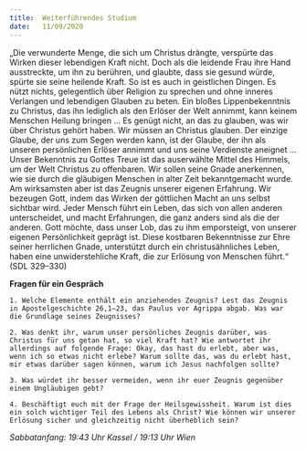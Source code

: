 ```yaml
---
title:  Weiterführendes Studium
date:   11/09/2020
---
```


„Die verwunderte Menge, die sich um Christus drängte, verspürte das Wirken dieser lebendigen Kraft nicht. Doch als die leidende Frau ihre Hand ausstreckte, um ihn zu berühren, und glaubte, dass sie gesund würde, spürte sie seine heilende Kraft. So ist es auch in geistlichen Dingen. Es nützt nichts, gelegentlich über Religion zu sprechen und ohne inneres Verlangen und lebendigen Glauben zu beten. Ein bloßes Lippenbekenntnis zu Christus, das ihn lediglich als den Erlöser der Welt annimmt, kann keinem Menschen Heilung bringen ... Es genügt nicht, an das zu glauben, was wir über Christus gehört haben. Wir müssen an Christus glauben. Der einzige Glaube, der uns zum Segen werden kann, ist der Glaube, der ihn als unseren persönlichen Erlöser annimmt und uns seine Verdienste aneignet ... Unser Bekenntnis zu Gottes Treue ist das auserwählte Mittel des Himmels, um der Welt Christus zu offenbaren. Wir sollen seine Gnade anerkennen, wie sie durch die gläubigen Menschen in alter Zeit bekanntgemacht wurde. Am wirksamsten aber ist das Zeugnis unserer eigenen Erfahrung. Wir bezeugen Gott, indem das Wirken der göttlichen Macht an uns selbst sichtbar wird. Jeder Mensch führt ein Leben, das sich von allen anderen unterscheidet, und macht Erfahrungen, die ganz anders sind als die der anderen. Gott möchte, dass unser Lob, das zu ihm emporsteigt, von unserer eigenen Persönlichkeit geprägt ist. Diese kostbaren Bekenntnisse zur Ehre seiner herrlichen Gnade, unterstützt durch ein christusähnliches Leben, haben eine unwiderstehliche Kraft, die zur Erlösung von Menschen führt.“ (SDL 329–330)

**Fragen für ein Gespräch**

`1. Welche Elemente enthält ein anziehendes Zeugnis? Lest das Zeugnis in Apostelgeschichte 26,1–23, das Paulus vor Agrippa abgab. Was war die Grundlage seines Zeugnisses?`

`2. Was denkt ihr, warum unser persönliches Zeugnis darüber, was Christus für uns getan hat, so viel Kraft hat? Wie antwortet ihr allerdings auf folgende Frage: Okay, das hast du erlebt, aber was, wenn ich so etwas nicht erlebe? Warum sollte das, was du erlebt hast, mir etwas darüber sagen können, warum ich Jesus nachfolgen sollte?`

`3. Was würdet ihr besser vermeiden, wenn ihr euer Zeugnis gegenüber einem Ungläubigen gebt?`

`4. Beschäftigt euch mit der Frage der Heilsgewissheit. Warum ist dies ein solch wichtiger Teil des Lebens als Christ? Wie können wir unserer Erlösung sicher und gleichzeitig nicht überheblich sein?`

_Sabbatanfang: 19:43 Uhr Kassel / 19:13 Uhr Wien_